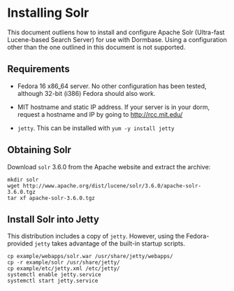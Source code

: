 Installing Solr
===============

This document outliens how to install and configure Apache Solr
(Ultra-fast Lucene-based Search Server) for use with Dormbase.  Using
a configuration other than the one outlined in this document is not
supported.

Requirements
------------

 * Fedora 16 x86_64 server.  No other configuration has been tested,
   although 32-bit (i386) Fedora should also work.
 
 * MIT hostname and static IP address.  If your server is in your
   dorm, request a hostname and IP by going to http://rcc.mit.edu/

 * `jetty`.  This can be installed with `yum -y install jetty`

Obtaining Solr
----------------

Download `solr` 3.6.0 from the Apache website and extract the archive:

    mkdir solr
    wget http://www.apache.org/dist/lucene/solr/3.6.0/apache-solr-3.6.0.tgz
    tar xf apache-solr-3.6.0.tgz

Install Solr into Jetty
-----------------------
    
This distribution includes a copy of `jetty`.  However, using the
Fedora-provided `jetty` takes advantage of the built-in startup
scripts.

    cp example/webapps/solr.war /usr/share/jetty/webapps/
    cp -r example/solr /usr/share/jetty/
    cp example/etc/jetty.xml /etc/jetty/
    systemctl enable jetty.service
    systemctl start jetty.service
